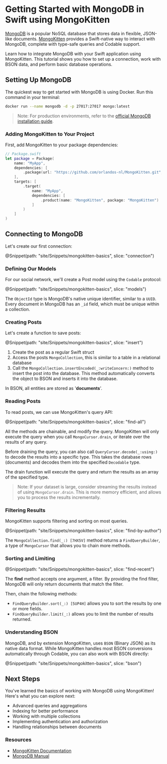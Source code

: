 # Getting Started with MongoDB in Swift using MongoKitten

[MongoDB](https://www.mongodb.com/) is a popular NoSQL database that stores data in flexible, JSON-like documents. [MongoKitten](https://github.com/orlandos-nl/MongoKitten) provides a Swift-native way to interact with MongoDB, complete with type-safe queries and Codable support.

Learn how to integrate MongoDB with your Swift application using MongoKitten. This tutorial shows you how to set up a connection, work with BSON data, and perform basic database operations.

## Setting Up MongoDB

The quickest way to get started with MongoDB is using Docker. Run this command in your terminal:

```bash
docker run --name mongodb -d -p 27017:27017 mongo:latest
```

> Note: For production environments, refer to the [official MongoDB installation guide](https://docs.mongodb.com/manual/installation/).

### Adding MongoKitten to Your Project

First, add MongoKitten to your package dependencies:

```swift
// Package.swift
let package = Package(
    name: "MyApp",
    dependencies: [
        .package(url: "https://github.com/orlandos-nl/MongoKitten.git", from: "7.0.0")
    ],
    targets: [
        .target(
            name: "MyApp",
            dependencies: [
                .product(name: "MongoKitten", package: "MongoKitten")
            ]
        )
    ]
)
```

## Connecting to MongoDB

Let's create our first connection:

@Snippet(path: "site/Snippets/mongokitten-basics", slice: "connection")

### Defining Our Models

For our social network, we'll create a Post model using the ``Codable`` protocol:

@Snippet(path: "site/Snippets/mongokitten-basics", slice: "models")

The ``ObjectId`` type is MongoDB's native unique identifier, similar to a ``UUID``. Every document in MongoDB has an `_id` field, which must be unique within a collection.

### Creating Posts

Let's create a function to save posts:

@Snippet(path: "site/Snippets/mongokitten-basics", slice: "insert")

1. Create the post as a regular Swift struct
2. Access the posts ``MongoCollection``, this is similar to a table in a relational database
3. Call the ``MongoCollection.insertEncoded(_:writeConcern:)`` method to insert the post into the database. This method automatically converts the object to BSON and inserts it into the database.

In BSON, all entities are stored as '**documents**'.

### Reading Posts

To read posts, we can use MongoKitten's query API:

@Snippet(path: "site/Snippets/mongokitten-basics", slice: "find-all")

All the methods are chainable, and modify the query. MongoKitten will only execute the query when you call ``MongoCursor.drain``, or iterate over the results of any query.

Before draining the query, you can also call ``QueryCursor.decode(_:using:)`` to decode the results into a specific type. This takes the database rows (documents) and decodes them into the specified ``Decodable`` type.

The drain function will execute the query and return the results as an array of the specified type.

> Note: If your dataset is large, consider streaming the results instead of using ``MongoCursor.drain``. This is more memory efficient, and allows you to process the results incrementally.

### Filtering Results

MongoKitten supports filtering and sorting on most queries.

@Snippet(path: "site/Snippets/mongokitten-basics", slice: "find-by-author")

The ``MongoCollection.find(_:) [7HX5V]`` method returns a ``FindQueryBuilder``, a type of ``MongoCursor`` that allows you to chain more methods.

### Sorting and Limiting

@Snippet(path: "site/Snippets/mongokitten-basics", slice: "find-recent")

The **find** method accepts one argument, a filter. By providing the find filter, MongoDB will only return documents that match the filter.

Then, chain the following methods:

- ``FindQueryBuilder.sort(_:) [5UP4H]`` allows you to sort the results by one or more fields.
- ``FindQueryBuilder.limit(_:)`` allows you to limit the number of results returned.

### Understanding BSON

MongoDB, and by extension MongoKitten, uses ``BSON`` (Binary JSON) as its native data format. While MongoKitten handles most BSON conversions automatically through Codable, you can also work with BSON directly:

@Snippet(path: "site/Snippets/mongokitten-basics", slice: "bson")

## Next Steps

You've learned the basics of working with MongoDB using MongoKitten! Here's what you can explore next:

- Advanced queries and aggregations
- Indexing for better performance
- Working with multiple collections
- Implementing authentication and authorization
- Handling relationships between documents

### Resources

- [MongoKitten Documentation](https://swiftpackageindex.com/orlandos-nl/MongoKitten/documentation/mongokitten)
- [MongoDB Manual](https://docs.mongodb.com/manual/)